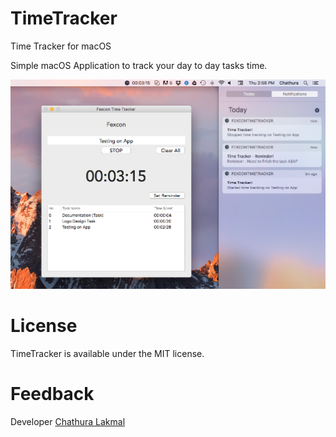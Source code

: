 # TimeTracker
Time Tracker for macOS

Simple macOS Application to track your day to day tasks time.

![Alt text](timetracker.png?raw=true "Time Tracker")

# License
TimeTracker is available under the MIT license.

# Feedback
Developer <a href="mailto: tclsoft@gmail.com">Chathura Lakmal</a>
